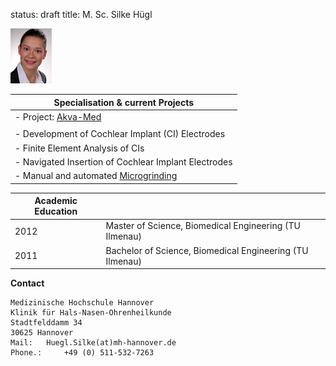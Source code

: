 status: draft
title: M. Sc. Silke Hügl


![Image Silke Hügl](Silke.jpg)


|Specialisation	& current Projects|
|-----------------------------------------|
|-   Project: [Akva-Med](http://www.vianna.de/01_workgroups/majdani/projects/akvamed.html "Akva-Med")|
| |
|-   Development of Cochlear Implant (CI) Electrodes| 
|-   Finite Element Analysis of CIs|
|-   Navigated Insertion of Cochlear Implant Electrodes|
|-   Manual and automated [Microgrinding](http://www.vianna.de/01_workgroups/majdani/methods/microgrinding.html "Microgrinding")|



|Academic Education|                       |
|------------------|-----------------------|
|2012|Master of Science, Biomedical Engineering (TU Ilmenau)|
|2011|Bachelor of Science, Biomedical Engineering (TU Ilmenau)|


**Contact**

    Medizinische Hochschule Hannover
    Klinik für Hals-Nasen-Ohrenheilkunde
    Stadtfelddamm 34
    30625 Hannover
    Mail: 	Huegl.Silke(at)mh-hannover.de
    Phone.: 	+49 (0) 511-532-7263
  
